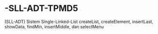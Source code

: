# -SLL-ADT-TPMD5
(SLL-ADT) Sistem Single-Linked-List createList, createElement, insertLast, showData, findMin, insertMiddle, dan selectMenu
